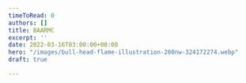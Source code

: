 ```yaml
---
timeToRead: 0
authors: []
title: BAARMC
excerpt: ''
date: 2022-03-16T03:00:00+00:00
hero: "/images/bull-head-flame-illustration-260nw-324172274.webp"
draft: true

---
```

